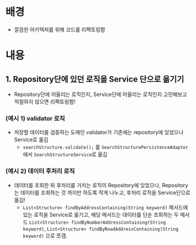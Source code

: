 # 배경
- 깔끔한 아키텍처를 위해 코드를 리팩토링함

# 내용

## 1. Repository단에 있던 로직을 Service 단으로 옮기기
- Repository단에 어울리는 로직인지, Service단에 어울리는 로직인지 고민해보고 적절하지 않으면 리팩토링함!

### (예시 1) validator 로직 
- 저장할 데이터를 검증하는 도메인 validator가 기존에는 repository에 있었으나 Service로 옮김
    - `searchStructure.validate();` 를 `SearchStructurePersistenceAdapter`에서 `SearchStructureService`로 옮김

### (예시 2) 데이터 후처리 로직
- 데이터를 조회한 뒤 후처리를 거치는 로직이 Repository에 있었으나, Repository는 데이터를 조회하는 것 까지만 하도록 작게 나누고, 후처리 로직을 Service단으로 옮김!
    - `List<Structure> findByAddressContaining(String keyword)` 메서드에 있는 로직을 Service로 옮기고, 해당 메서드는 데이터를 단순 조회하는 두 메서드 `List<Structure> findByNumberAddressContaining(String keyword)`, `List<Structure> findByRoadAddressContaining(String keyword)` 으로 쪼갬.
